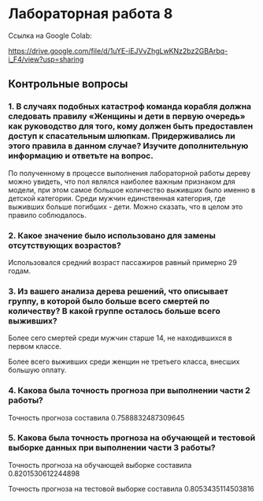 # Лабораторная работа 8

Ссылка на Google Colab:

https://drive.google.com/file/d/1uYE-iEJVvZhgLwKNz2bz2GBArbq-i_F4/view?usp=sharing

## Контрольные вопросы

### 1.  В случаях подобных катастроф команда корабля должна следовать правилу «Женщины и дети в первую очередь» как руководство для того, кому должен быть предоставлен доступ к спасательным шлюпкам. Придерживались ли этого правила в данном случае? Изучите дополнительную информацию и ответьте на вопрос.

По полученному в процессе выполнения лабораторной работы дереву можно увидеть, что пол являлся наиболее важным признаком для модели, при этом самое большое количество выживших было именно в детской категории. Среди мужчин единственная категория, где выживших больше погибших - дети. Можно сказать, что в целом это правило соблюдалось.

### 2. Какое значение было использовано для замены отсутствующих возрастов?

Использовался средний возраст пассажиров равный примерно 29 годам.

### 3. Из вашего анализа дерева решений, что описывает группу, в которой было больше всего смертей по количеству? В какой группе осталось больше всего выживших?

Более сего смертей среди мужчин старше 14, не находившихся в первом классе.

Более всего выживших среди женщин не третьего класса, внесших большую оплату.

### 4. Какова была точность прогноза при выполнении части 2 работы?

Точность прогноза составила 0.7588832487309645

### 5. Какова была точность прогноза на обучающей и тестовой выборке данных при выполнении части 3 работы?

Точность прогноза на обучающей выборке составила 0.8201530612244898 

Точность прогноза на тестовой выборке составила 0.8053435114503816
